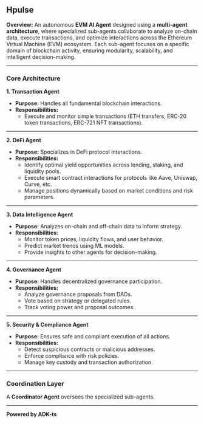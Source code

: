 ## Hpulse

**Overview:**
An autonomous **EVM AI Agent** designed using a **multi-agent architecture**, where specialized sub-agents collaborate to analyze on-chain data, execute transactions, and optimize interactions across the Ethereum Virtual Machine (EVM) ecosystem. Each sub-agent focuses on a specific domain of blockchain activity, ensuring modularity, scalability, and intelligent decision-making.

---

### **Core Architecture**

**1. Transaction Agent**

- **Purpose:** Handles all fundamental blockchain interactions.
- **Responsibilities:**
  - Execute and monitor simple transactions (ETH transfers, ERC-20 token transactions, ERC-721 NFT transactions).

---

**2. DeFi Agent**

- **Purpose:** Specializes in DeFi protocol interactions.
- **Responsibilities:**
  - Identify optimal yield opportunities across lending, staking, and liquidity pools.
  - Execute smart contract interactions for protocols like Aave, Uniswap, Curve, etc.
  - Manage positions dynamically based on market conditions and risk parameters.

---

**3. Data Intelligence Agent**

- **Purpose:** Analyzes on-chain and off-chain data to inform strategy.
- **Responsibilities:**
  - Monitor token prices, liquidity flows, and user behavior.
  - Predict market trends using ML models.
  - Provide insights to other agents for decision-making.

---

**4. Governance Agent**

- **Purpose:** Handles decentralized governance participation.
- **Responsibilities:**
  - Analyze governance proposals from DAOs.
  - Vote based on strategy or delegated rules.
  - Track voting power and proposal outcomes.

---

**5. Security & Compliance Agent**

- **Purpose:** Ensures safe and compliant execution of all actions.
- **Responsibilities:**
  - Detect suspicious contracts or malicious addresses.
  - Enforce compliance with risk policies.
  - Manage key custody and transaction authorization.

---

### **Coordination Layer**

A **Coordinator Agent** oversees the specialized sub-agents.

---

**Powered by ADK-ts**
